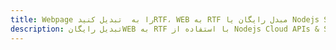 ---title: Webpage را به  تبدیل کنیدRTF، WEB به RTF مبدل رایگان یا Nodejs SDKdescription: تبدیل رایگانWEB به RTF با استفاده از Nodejs Cloud APIs & SDK همچنین اسناد PDF را در Cloud ایجاد، ویرایش و رندر کنید.---